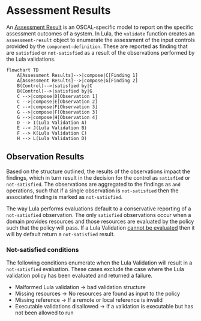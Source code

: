 # Assessment Results

An [Assessment Result](https://pages.nist.gov/OSCAL/resources/concepts/layer/assessment/assessment-results/) is an OSCAL-specific model to report on the specific assessment outcomes of a system. In Lula, the `validate` function creates an `assessment-result` object to enumerate the assessment of the input controls provided by the `component-definition`. These are reported as finding that are `satisfied` or `not-satisfied` as a result of the observations performed by the Lula validations.

```mermaid
flowchart TD
    A[Assessment Results]-->|compose|C[Finding 1]
    A[Assessment Results]-->|compose|G[Finding 2]
    B(Control)-->|satisfied by|C
    B(Control)-->|satisfied by|G
    C -->|compose|D[Observation 1]
    C -->|compose|E[Observation 2]
    C -->|compose|F[Observation 3]
    G -->|compose|F[Observation 3]
    G -->|compose|H[Observation 4]
    D --> I(Lula Validation A)
    E --> J(Lula Validation B)
    F --> K(Lula Validation C)
    H --> L(Lula Validation D)
```

## Observation Results

Based on the structure outlined, the results of the observations impact the findings, which in turn result in the decision for the control as `satisfied` or `not-satisfied`. The observations are aggregated to the findings as `and` operations, such that if a single observation is `not-satisfied` then the associated finding is marked as `not-satisfied`.

The way Lula performs evaluations default to a conservative reporting of a `not-satisfied` observation. The only `satisfied` observations occur when a domain provides resources and those resources are evaluated by the policy such that the policy will pass. If a Lula Validation [cannot be evaluated](#not-satisfied-conditions) then it will by default return a `not-satisfied` result.

### Not-satisfied conditions

The following conditions enumerate when the Lula Validation will result in a `not-satisfied` evaluation. These cases exclude the case where the Lula validation policy has been evaluated and returned a failure.

- Malformed Lula validation -> bad validation structure
- Missing resources -> No resources are found as input to the policy
- Missing reference -> If a remote or local reference is invalid
- Executable validations disallowed -> If a validation is executable but has not been allowed to run
